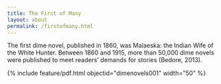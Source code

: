 ```yaml
---
title: The First of Many
layout: about
permalink: /firstofmany.html
---
```

The first dime novel, published in 1860, was Malaeska: the Indian Wife of the White Hunter.
Between 1860 and 1915, more than 50,000 dime novels were published to meet readers’ demands for stories (Bedore, 2013).

{% include feature/pdf.html objectid="dimenovels001" width="50" %}
<p></p>
